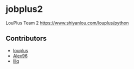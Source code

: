 # jobplus2
LouPlus Team 2 https://www.shiyanlou.com/louplus/python

## Contributors

* [louplus](https://github.com/louplus)
* [Alex96](https://github.com/jimtrump)
* [lllq](https://github.com/lllq)

